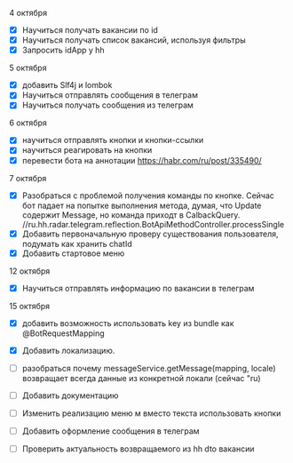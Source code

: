 4 октября
- [x] Научиться получать вакансии по id
- [x] Научиться получать список вакансий, используя фильтры
- [x] Запросить idApp у hh

5 октября
- [x] добавить Slf4j и lombok
- [x] Научиться отправлять сообщения в телеграм
- [x] Научиться получать сообщения из телеграм

6 октября
- [x] научиться отправлять кнопки и кнопки-ссылки
- [x] научиться реагировать на кнопки
- [x] перевести бота на аннотации https://habr.com/ru/post/335490/

7 октября
- [x] Разобраться с проблемой получения команды по кнопке. Сейчас бот падает на попытке выполнения метода, думая, что Update содержит Message, но команда приходт в CalbackQuery. //ru.hh.radar.telegram.reflection.BotApiMethodController.processSingle
- [x] Добавить первоначальную проверу существования пользователя, подумать как хранить chatId
- [x] Добавить стартовое меню

12 октября
- [x] Научиться отправлять информацию по вакансии в телеграм

15 октября
- [x] добавить возможность использовать key из bundle как @BotRequestMapping
- [x] Добавить локализацию.

- [ ] разобраться почему messageService.getMessage(mapping, locale) возвращает всегда данные из конкретной локали (сейчас "ru)
- [ ] Добавить документацию
- [ ] Изменить реализацию меню м вместо текста использовать кнопки
- [ ] Добавить оформление сообщения в телеграм
- [ ] Проверить актуальность возвращаемого из hh dto вакансии

